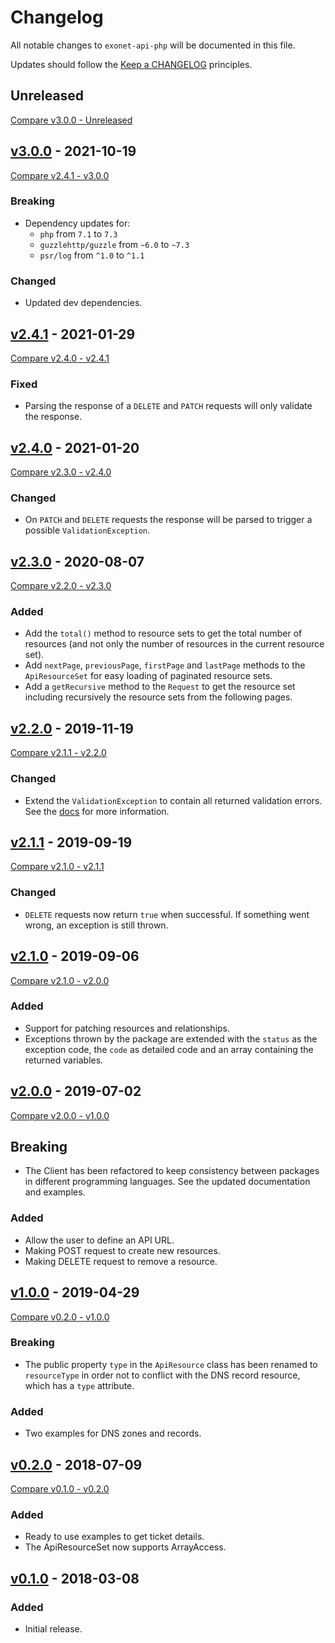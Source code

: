 # Changelog

All notable changes to `exonet-api-php` will be documented in this file.

Updates should follow the [Keep a CHANGELOG](http://keepachangelog.com/) principles.

## Unreleased
[Compare v3.0.0 - Unreleased](https://github.com/exonet/exonet-api-php/compare/v3.0.0...master)

## [v3.0.0](https://github.com/exonet/exonet-api-php/releases/tag/v3.0.0) - 2021-10-19
[Compare v2.4.1 - v3.0.0](https://github.com/exonet/exonet-api-php/compare/v2.4.1...v3.0.0)
### Breaking
- Dependency updates for:
    - `php` from `7.1` to `7.3`
    - `guzzlehttp/guzzle` from `~6.0` to `~7.3`
    - `psr/log` from `^1.0` to `^1.1`

### Changed
- Updated dev dependencies.

## [v2.4.1](https://github.com/exonet/exonet-api-php/releases/tag/v2.4.1) - 2021-01-29
[Compare v2.4.0 - v2.4.1](https://github.com/exonet/exonet-api-php/compare/v2.4.0...v2.4.1)
### Fixed
- Parsing the response of a `DELETE` and `PATCH` requests will only validate the response.

## [v2.4.0](https://github.com/exonet/exonet-api-php/releases/tag/v2.4.0) - 2021-01-20
[Compare v2.3.0 - v2.4.0](https://github.com/exonet/exonet-api-php/compare/v2.3.0...v2.4.0)
### Changed
- On `PATCH` and `DELETE` requests the response will be parsed to trigger a possible `ValidationException`.

## [v2.3.0](https://github.com/exonet/exonet-api-php/releases/tag/v2.3.0) - 2020-08-07
[Compare v2.2.0 - v2.3.0](https://github.com/exonet/exonet-api-php/compare/v2.2.0...v2.3.0)
### Added
- Add the `total()` method to resource sets to get the total number of resources (and not only the number of resources in the current resource set).
- Add `nextPage`, `previousPage`, `firstPage` and `lastPage` methods to the `ApiResourceSet` for easy loading of paginated resource sets.
- Add a `getRecursive` method to the `Request` to get the resource set including recursively the resource sets from the following pages.

## [v2.2.0](https://github.com/exonet/exonet-api-php/releases/tag/v2.2.0) - 2019-11-19
[Compare v2.1.1 - v2.2.0](https://github.com/exonet/exonet-api-php/compare/v2.1.1...v2.2.0)
### Changed
- Extend the `ValidationException` to contain all returned validation errors. See the [docs](./docs/exceptions.md) for more information.

## [v2.1.1](https://github.com/exonet/exonet-api-php/releases/tag/v2.1.1) - 2019-09-19
[Compare v2.1.0 - v2.1.1](https://github.com/exonet/exonet-api-php/compare/v2.1.0...v2.1.1)
### Changed
- `DELETE` requests now return `true` when successful. If something went wrong, an exception is still thrown.

## [v2.1.0](https://github.com/exonet/exonet-api-php/releases/tag/v2.1.0) - 2019-09-06
[Compare v2.1.0 - v2.0.0](https://github.com/exonet/exonet-api-php/compare/v2.0.0...v2.1.0)
### Added
- Support for patching resources and relationships.
- Exceptions thrown by the package are extended with the `status` as the exception code, the `code` as detailed code and an array containing the returned variables.

## [v2.0.0](https://github.com/exonet/exonet-api-php/releases/tag/v2.0.0) - 2019-07-02
[Compare v2.0.0 - v1.0.0](https://github.com/exonet/exonet-api-php/compare/v1.0.0...v2.0.0)
## Breaking
- The Client has been refactored to keep consistency between packages in different programming languages. See the updated documentation and examples.

### Added
- Allow the user to define an API URL.
- Making POST request to create new resources.
- Making DELETE request to remove a resource.

## [v1.0.0](https://github.com/exonet/exonet-api-php/releases/tag/v1.0.0) - 2019-04-29
[Compare v0.2.0 - v1.0.0](https://github.com/exonet/exonet-api-php/compare/v0.2.0...v1.0.0)
### Breaking
- The public property `type` in the `ApiResource` class has been renamed to `resourceType` in order not to conflict with the DNS record resource, which has a `type` attribute.

### Added
- Two examples for DNS zones and records.

## [v0.2.0](https://github.com/exonet/exonet-api-php/releases/tag/v0.2.0) - 2018-07-09
[Compare v0.1.0 - v0.2.0](https://github.com/exonet/exonet-api-php/compare/v0.1.0...v0.2.0)
### Added
- Ready to use examples to get ticket details.
- The ApiResourceSet now supports ArrayAccess.

## [v0.1.0](https://github.com/exonet/exonet-api-php/releases/tag/v0.1.0) - 2018-03-08
### Added
- Initial release.
